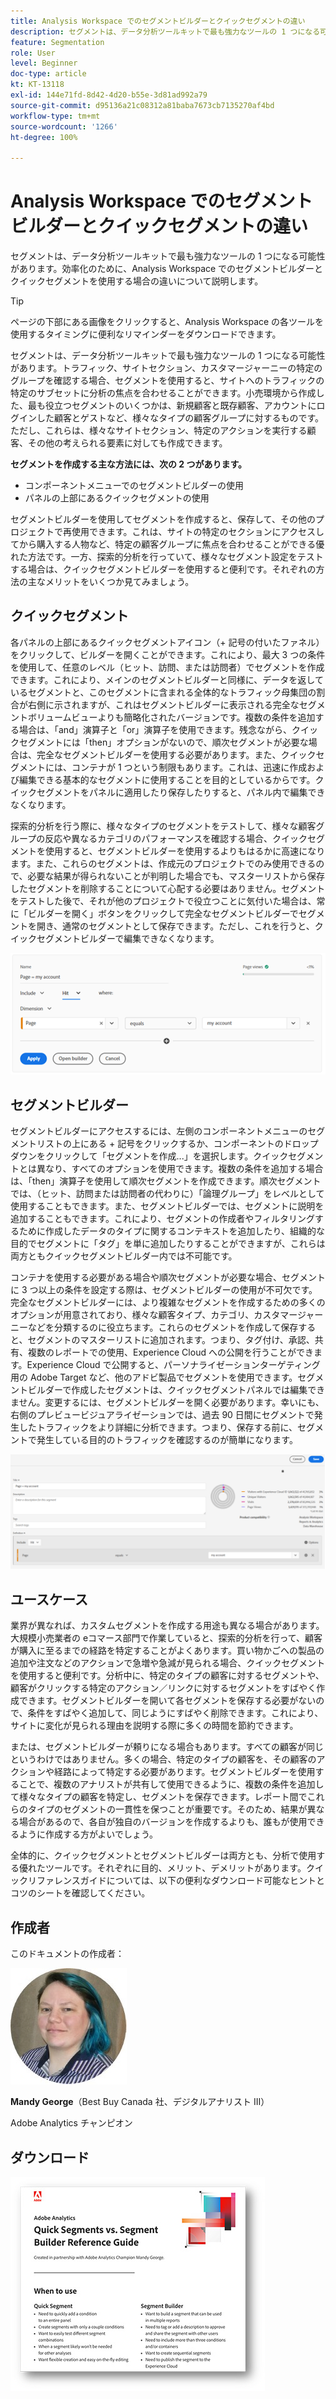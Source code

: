 ```yaml
---
title: Analysis Workspace でのセグメントビルダーとクイックセグメントの違い
description: セグメントは、データ分析ツールキットで最も強力なツールの 1 つになる可能性があります。効率化のために、Analysis Workspace でのセグメントビルダーとクイックセグメントを使用する場合の違いについて説明します。
feature: Segmentation
role: User
level: Beginner
doc-type: article
kt: KT-13118
exl-id: 144e71fd-8d42-4d20-b55e-3d81ad992a79
source-git-commit: d95136a21c08312a81baba7673cb7135270af4bd
workflow-type: tm+mt
source-wordcount: '1266'
ht-degree: 100%

---
```


# Analysis Workspace でのセグメントビルダーとクイックセグメントの違い

セグメントは、データ分析ツールキットで最も強力なツールの 1 つになる可能性があります。効率化のために、Analysis Workspace でのセグメントビルダーとクイックセグメントを使用する場合の違いについて説明します。

>[!TIP]
>
> ページの下部にある画像をクリックすると、Analysis Workspace の各ツールを使用するタイミングに便利なリマインダーをダウンロードできます。

セグメントは、データ分析ツールキットで最も強力なツールの 1 つになる可能性があります。トラフィック、サイトセクション、カスタマージャーニーの特定のグループを確認する場合、セグメントを使用すると、サイトへのトラフィックの特定のサブセットに分析の焦点を合わせることができます。小売環境から作成した、最も役立つセグメントのいくつかは、新規顧客と既存顧客、アカウントにログインした顧客とゲストなど、様々なタイプの顧客グループに対するものです。ただし、これらは、様々なサイトセクション、特定のアクションを実行する顧客、その他の考えられる要素に対しても作成できます。

**セグメントを作成する主な方法には、次の 2 つがあります。**

* コンポーネントメニューでのセグメントビルダーの使用
* パネルの上部にあるクイックセグメントの使用

セグメントビルダーを使用してセグメントを作成すると、保存して、その他のプロジェクトで再使用できます。これは、サイトの特定のセクションにアクセスしてから購入する人物など、特定の顧客グループに焦点を合わせることができる優れた方法です。一方、探索的分析を行っていて、様々なセグメント設定をテストする場合は、クイックセグメントビルダーを使用すると便利です。それぞれの方法の主なメリットをいくつか見てみましょう。

## クイックセグメント

各パネルの上部にあるクイックセグメントアイコン（+ 記号の付いたファネル）をクリックして、ビルダーを開くことができます。これにより、最大 3 つの条件を使用して、任意のレベル（ヒット、訪問、または訪問者）でセグメントを作成できます。これにより、メインのセグメントビルダーと同様に、データを返しているセグメントと、このセグメントに含まれる全体的なトラフィック母集団の割合が右側に示されますが、これはセグメントビルダーに表示される完全なセグメントボリュームビューよりも簡略化されたバージョンです。複数の条件を追加する場合は、「and」演算子と「or」演算子を使用できます。残念ながら、クイックセグメントには「then」オプションがないので、順次セグメントが必要な場合は、完全なセグメントビルダーを使用する必要があります。また、クイックセグメントには、コンテナが 1 つという制限もあります。これは、迅速に作成および編集できる基本的なセグメントに使用することを目的としているからです。クイックセグメントをパネルに適用したり保存したりすると、パネル内で編集できなくなります。

探索的分析を行う際に、様々なタイプのセグメントをテストして、様々な顧客グループの反応や異なるカテゴリのパフォーマンスを確認する場合、クイックセグメントを使用すると、セグメントビルダーを使用するよりもはるかに高速になります。また、これらのセグメントは、作成元のプロジェクトでのみ使用できるので、必要な結果が得られないことが判明した場合でも、マスターリストから保存したセグメントを削除することについて心配する必要はありません。セグメントをテストした後で、それが他のプロジェクトで役立つことに気付いた場合は、常に「ビルダーを開く」ボタンをクリックして完全なセグメントビルダーでセグメントを開き、通常のセグメントとして保存できます。ただし、これを行うと、クイックセグメントビルダーで編集できなくなります。

![クイックセグメント](assets/quick-segement.png)

## セグメントビルダー

セグメントビルダーにアクセスするには、左側のコンポーネントメニューのセグメントリストの上にある + 記号をクリックするか、コンポーネントのドロップダウンをクリックして「セグメントを作成...」を選択します。クイックセグメントとは異なり、すべてのオプションを使用できます。複数の条件を追加する場合は、「then」演算子を使用して順次セグメントを作成できます。順次セグメントでは、（ヒット、訪問または訪問者の代わりに）「論理グループ」をレベルとして使用することもできます。また、セグメントビルダーでは、セグメントに説明を追加することもできます。これにより、セグメントの作成者やフィルタリングするために作成したデータのタイプに関するコンテキストを追加したり、組織的な目的でセグメントに「タグ」を単に追加したりすることができますが、これらは両方ともクイックセグメントビルダー内では不可能です。

コンテナを使用する必要がある場合や順次セグメントが必要な場合、セグメントに 3 つ以上の条件を設定する際は、セグメントビルダーの使用が不可欠です。完全なセグメントビルダーには、より複雑なセグメントを作成するための多くのオプションが用意されており、様々な顧客タイプ、カテゴリ、カスタマージャーニーなどを分類するのに役立ちます。これらのセグメントを作成して保存すると、セグメントのマスターリストに追加されます。つまり、タグ付け、承認、共有、複数のレポートでの使用、Experience Cloud への公開を行うことができます。Experience Cloud で公開すると、パーソナライゼーションターゲティング用の Adobe Target など、他のアドビ製品でセグメントを使用できます。セグメントビルダーで作成したセグメントは、クイックセグメントパネルでは編集できません。変更するには、セグメントビルダーを開く必要があります。幸いにも、右側のプレビュービジュアライゼーションでは、過去 90 日間にセグメントで発生したトラフィックをより詳細に分析できます。つまり、保存する前に、セグメントで発生している目的のトラフィックを確認するのが簡単になります。

![セグメントビルダー](assets/segment-builder-quick.png)

## ユースケース

業界が異なれば、カスタムセグメントを作成する用途も異なる場合があります。大規模小売業者の eコマース部門で作業していると、探索的分析を行って、顧客が購入に至るまでの経路を特定することがよくあります。買い物かごへの製品の追加や注文などのアクションで急増や急減が見られる場合、クイックセグメントを使用すると便利です。分析中に、特定のタイプの顧客に対するセグメントや、顧客がクリックする特定のアクション／リンクに対するセグメントをすばやく作成できます。セグメントビルダーを開いて各セグメントを保存する必要がないので、条件をすばやく追加して、同じようにすばやく削除できます。これにより、サイトに変化が見られる理由を説明する際に多くの時間を節約できます。

または、セグメントビルダーが頼りになる場合もあります。すべての顧客が同じというわけではありません。多くの場合、特定のタイプの顧客を、その顧客のアクションや経路によって特定する必要があります。セグメントビルダーを使用することで、複数のアナリストが共有して使用できるように、複数の条件を追加して様々なタイプの顧客を特定し、セグメントを保存できます。レポート間でこれらのタイプのセグメントの一貫性を保つことが重要です。そのため、結果が異なる場合があるので、各自が独自のバージョンを作成するよりも、誰もが使用できるように作成する方がよいでしょう。

全体的に、クイックセグメントとセグメントビルダーは両方とも、分析で使用する優れたツールです。それぞれに目的、メリット、デメリットがあります。クイックリファレンスガイドについては、以下の便利なダウンロード可能なヒントとコツのシートを確認してください。

## 作成者

このドキュメントの作成者：

![Mandy George](assets/mandy-george.jpg)

**Mandy George**（Best Buy Canada 社、デジタルアナリスト III）

Adobe Analytics チャンピオン

## ダウンロード

[![クイックセグメントのダウンロード](assets/quick-segments-download-small.jpg)](assets/Adobe_Analytics_Segments_Vs_Segment_Builder_Reference_Guide.pdf)
